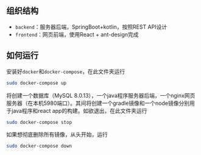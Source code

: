 ## 组织结构

* `backend`：服务器后端，SpringBoot+kotlin，按照REST API设计
* `frontend`：网页前端，使用React + ant-design完成

## 如何运行

安装好`docker`和`docker-compose`，在此文件夹运行

```bash
sudo docker-compose up
```

将创建一个数据库（MySQL 8.0.13），一个java程序服务器后端，一个nginx网页服务器（在本机5980端口）。其间将创建一个gradle镜像和一个node镜像分别用于java程序和react app的构建。如欲退出，在此文件夹运行

```bash
sudo docker-compose stop
```

如果想彻底删除所有镜像，从头开始，运行

```bash
sudo docker-compose down
```

